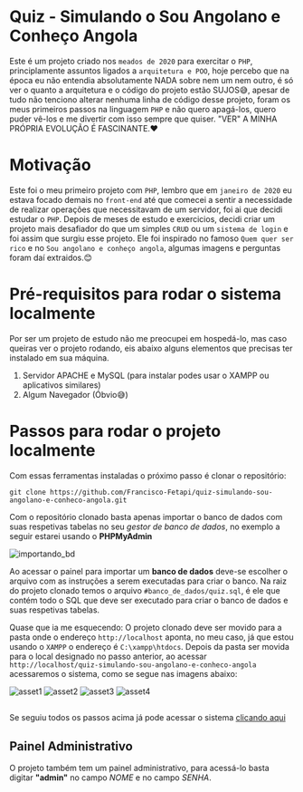 # Quiz - Simulando o Sou Angolano e Conheço Angola

Este é um projeto criado nos `meados de 2020` para exercitar o `PHP`, principlamente assuntos ligados a `arquitetura e POO`, hoje percebo que na época eu não entendia absolutamente NADA sobre nem um nem outro, é só ver o quanto a arquitetura e o código do projeto estão SUJOS😅, apesar de tudo não tenciono alterar nenhuma linha de código desse projeto, foram os meus primeiros passos na linguagem `PHP` e não quero apagá-los, quero puder vê-los e me divertir com isso sempre que quiser. "VER" A MINHA PRÓPRIA EVOLUÇÃO É FASCINANTE.❤

# Motivação

Este foi o meu primeiro projeto com `PHP`, lembro que em `janeiro de 2020` eu estava focado demais no `front-end` até que comecei a sentir a necessidade de realizar operações que necessitavam de um servidor, foi ai que decidi estudar o `PHP`. Depois de meses de estudo e exercicios, decidi criar um projeto mais desafiador do que um simples `CRUD` ou um `sistema de login` e foi assim que surgiu esse projeto. Ele foi inspirado no famoso `Quem quer ser rico` e no `Sou angolano e conheço angola`, algumas imagens e perguntas foram daí extraidos.😊

# Pré-requisitos para rodar o sistema localmente
Por ser um projeto de estudo não me preocupei em hospedá-lo, mas caso queiras ver o projeto rodando, eis abaixo alguns elementos que precisas ter instalado em sua máquina.

1. Servidor APACHE e MySQL (para instalar podes usar o XAMPP ou aplicativos similares)
2. Algum Navegador (Óbvio😅)

# Passos para rodar o projeto localmente

Com essas ferramentas instaladas o próximo passo é clonar o repositório:
```
git clone https://github.com/Francisco-Fetapi/quiz-simulando-sou-angolano-e-conheco-angola.git
```

Com o repositório clonado basta apenas importar o banco de dados com suas respetivas tabelas no seu _gestor de banco de dados_, no exemplo a seguir estarei usando o **PHPMyAdmin**

![importando_bd](https://user-images.githubusercontent.com/74926014/175775785-c8792c9a-6d77-425d-b222-292519af9954.PNG)

Ao acessar o painel para importar um __banco de dados__ deve-se escolher o arquivo com as instruções a serem executadas para criar o banco. 
Na raiz do projeto clonado temos o arquivo `#banco_de_dados/quiz.sql`, é ele que contém todo o SQL que deve ser executado para criar o banco de dados e suas respetivas tabelas.

Quase que ia me esquecendo: O projeto clonado deve ser movido para a pasta onde o endereço `http://localhost` aponta, no meu caso, já que estou usando o `XAMPP` o endereço é `C:\xampp\htdocs`. Depois da pasta ser movida para o local designado no passo anterior, ao acessar `http://localhost/quiz-simulando-sou-angolano-e-conheco-angola` acessaremos o sistema, como se segue nas imagens abaixo:


![asset1](https://user-images.githubusercontent.com/74926014/175778212-2c130eb7-000b-4e9a-b620-4fc9b8ac8d1e.PNG)
![asset2](https://user-images.githubusercontent.com/74926014/175778241-6c5ef948-5702-4872-ae0d-cf985421a76b.PNG)
![asset3](https://user-images.githubusercontent.com/74926014/175778257-63262ec5-a357-41d4-b2e4-042bd2ac201d.PNG)
![asset4](https://user-images.githubusercontent.com/74926014/175778263-0debab5c-8df7-4873-a10c-a1d62ea4c85d.PNG)


##

Se seguiu todos os passos acima já pode acessar o sistema <a href="http://localhost/quiz-simulando-sou-angolano-e-conheco-angola">clicando aqui</a>

## Painel Administrativo
O projeto também tem um painel administrativo, para acessá-lo basta digitar **"admin"** no campo _NOME_ e no campo _SENHA_.
